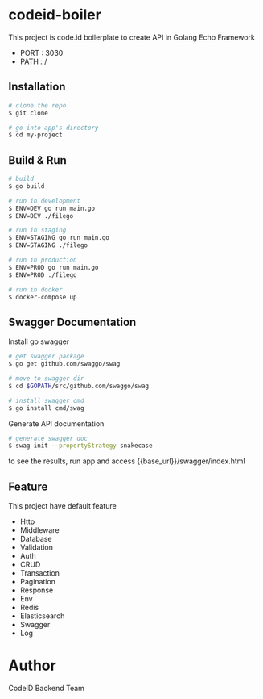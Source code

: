 # codeid-boiler
This project is code.id boilerplate to create API in Golang Echo Framework
- PORT : 3030
- PATH : /

## Installation

``` bash
# clone the repo
$ git clone 

# go into app's directory
$ cd my-project
```

## Build & Run

``` bash
# build 
$ go build

# run in development 
$ ENV=DEV go run main.go
$ ENV=DEV ./filego

# run in staging 
$ ENV=STAGING go run main.go
$ ENV=STAGING ./filego

# run in production 
$ ENV=PROD go run main.go
$ ENV=PROD ./filego

# run in docker
$ docker-compose up 
```

## Swagger Documentation

Install go swagger
``` bash
# get swagger package 
$ go get github.com/swaggo/swag

# move to swagger dir
$ cd $GOPATH/src/github.com/swaggo/swag

# install swagger cmd 
$ go install cmd/swag
```

Generate API documentation
``` bash
# generate swagger doc
$ swag init --propertyStrategy snakecase
```
to see the results, run app and access {{base_url}}/swagger/index.html

## Feature 
This project have default feature
- Http
- Middleware 
- Database
- Validation
- Auth 
- CRUD  
- Transaction
- Pagination
- Response
- Env
- Redis
- Elasticsearch
- Swagger
- Log

# Author
CodeID Backend Team